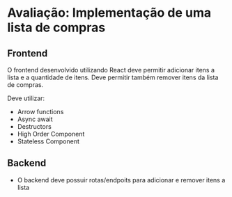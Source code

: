 # Avaliação: Implementação de uma lista de compras

## Frontend

O frontend desenvolvido utilizando React deve permitir adicionar itens a lista e a quantidade de itens. Deve permitir também remover itens da lista de compras.

Deve utilizar:

- Arrow functions
- Async await
- Destructors
- High Order Component
- Stateless Component

## Backend

- O backend deve possuir rotas/endpoits para adicionar e remover itens a lista
